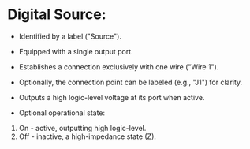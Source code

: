 # Digital Source:

- Identified by a label ("Source").
- Equipped with a single output port.
- Establishes a connection exclusively with one wire ("Wire 1").
- Optionally, the connection point can be labeled (e.g., "J1") for clarity.

- Outputs a high logic-level voltage at its port when active.

- Optional operational state:
1. On - active, outputting high logic-level.
2. Off - inactive, a high-impedance state (Z).